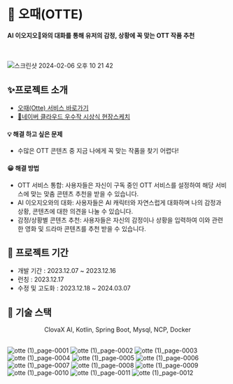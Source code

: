 # 🔮 오때(OTTE)

#### AI 이오지오🤖와의 대화를 통해 유저의 감정, 상황에 꼭 맞는 OTT 작품 추천
<br/>

![스크린샷 2024-02-06 오후 10 21 42](https://github.com/otte-i5j5/frontend/assets/84265783/ce8563ed-370f-4475-9c99-62e0d62c3908)

## ✨프로젝트 소개
- <a href="https://www.otte-ai.com">오때(Otte) 서비스 바로가기</a><br/>
- <a href="https://youtu.be/XPyCf9NS-rk?feature=shared">🏅네이버 클라우드 우수작 시상식 현장스케치</a>

#### 💡 해결 하고 싶은 문제 
- 수많은 OTT 콘텐츠 중 지금 나에게 꼭 맞는 작품을 찾기 어렵다!

#### 😀 해결 방법
- OTT 서비스 통합: 사용자들은 자신이 구독 중인 OTT 서비스를 설정하여 해당 서비스에 맞는 맞춤 콘텐츠 추천을 받을 수 있습니다.
- AI 이오지오와의 대화: 사용자들은 AI 캐릭터와 자연스럽게 대화하며 나의 감정과 상황, 콘텐츠에 대한 의견을 나눌 수 있습니다.
- 감정/상황별 콘텐츠 추천: 사용자들은 자신의 감정이나 상황을 입력하여 이와 관련한 영화 및 드라마 콘텐츠를 추천 받을 수 있습니다.

## 📆 프로젝트 기간
- 개발 기간 : 2023.12.07 ~ 2023.12.16
- 런칭 : 2023.12.17
- 수정 및 고도화 : 2023.12.18 ~ 2024.03.07

## 🔧 기술 스택

<p align="center">
ClovaX AI, Kotlin, Spring Boot, Mysql, NCP, Docker
<br/>
<br/>
  
![otte (1)_page-0001](https://github.com/otte-i5j5/backend/assets/44223292/6ea08f4e-61d0-4d25-90d2-4a4162a579da)
![otte (1)_page-0002](https://github.com/otte-i5j5/backend/assets/44223292/312fa4bc-fa4a-4da0-93aa-0bd49baea0cf)
![otte (1)_page-0003](https://github.com/otte-i5j5/backend/assets/44223292/c3a4c81f-6838-45bc-a087-e6437f3a75f4)
![otte (1)_page-0004](https://github.com/otte-i5j5/backend/assets/44223292/1aae9e24-0fbc-40f3-b816-db237314253e)
![otte (1)_page-0005](https://github.com/otte-i5j5/backend/assets/44223292/478f7d79-4370-444b-9dee-f260b3d20eee)
![otte (1)_page-0006](https://github.com/otte-i5j5/backend/assets/44223292/7bbd6b38-bf20-4208-883e-e7e19d005766)
![otte (1)_page-0007](https://github.com/otte-i5j5/backend/assets/44223292/f1a62bae-a14f-4323-a1ae-e436e43551a5)
![otte (1)_page-0008](https://github.com/otte-i5j5/backend/assets/44223292/76331405-6ef5-4b59-bc58-bef58798cdb0)
![otte (1)_page-0009](https://github.com/otte-i5j5/backend/assets/44223292/14b32d74-0904-443d-91c8-aeb17d7d94aa)
![otte (1)_page-0010](https://github.com/otte-i5j5/backend/assets/44223292/7ddeeefa-0393-4fd6-ad27-33e3475d4493)
![otte (1)_page-0011](https://github.com/otte-i5j5/backend/assets/44223292/49f800fe-8178-4f44-8a8b-5e6fc4e49c23)
![otte (1)_page-0012](https://github.com/otte-i5j5/backend/assets/44223292/33918676-d51b-4b78-ad04-e04adfe706c8)
